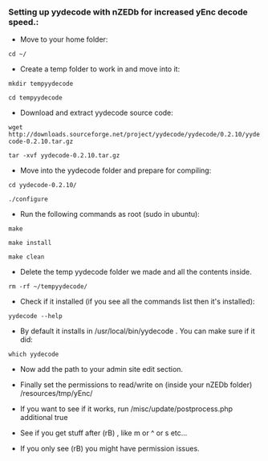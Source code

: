 ### Setting up yydecode with nZEDb for increased yEnc decode speed.:

* Move to your home folder:

`cd ~/`

* Create a temp folder to work in and move into it:

`mkdir tempyydecode`

`cd tempyydecode`

* Download and extract yydecode source code:

`wget http://downloads.sourceforge.net/project/yydecode/yydecode/0.2.10/yydecode-0.2.10.tar.gz`

`tar -xvf yydecode-0.2.10.tar.gz`

* Move into the yydecode folder and prepare for compiling:

`cd yydecode-0.2.10/`

`./configure`

* Run the following commands as root (sudo in ubuntu):

`make`

`make install`

`make clean`

* Delete the temp yydecode folder we made and all the contents inside.

`rm -rf ~/tempyydecode/`

* Check if it installed (if you see all the commands list then it's installed):

`yydecode --help`

* By default it installs in /usr/local/bin/yydecode . You can make sure if it did:

`which yydecode`

* Now add the path to your admin site edit section.

* Finally set the permissions to read/write on (inside your nZEDb folder) /resources/tmp/yEnc/

* If you want to see if it works, run /misc/update/postprocess.php additional true

* See if you get stuff after (rB) , like m or ^ or s etc...

* If you only see (rB) you might have permission issues.
